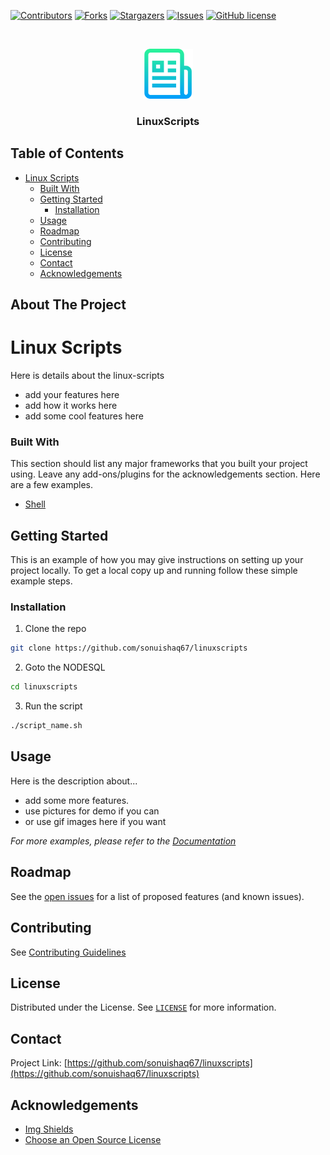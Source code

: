 [![Contributors][contributors-shield]][contributors-url]
[![Forks][forks-shield]][forks-url]
[![Stargazers][stars-shield]][stars-url]
[![Issues][issues-shield]][issues-url]
[![GitHub license](https://img.shields.io/github/license/mycrazyfish/nodesql)](https://github.com/mycrazyfish/nodesql)

<!-- PROJECT LOGO -->
<br />
<p align="center">
  <a href="https://github.com/sonuishaq67/linuxscripts">
    <img src="assets/logo-readme.png" alt="Logo" width="80" height="80">
  </a>
  <h3 align="center">LinuxScripts</h3>
</p>

<!-- TABLE OF CONTENTS -->

## Table of Contents

- [Linux Scripts](#linux-scripts)
    - [Built With](#built-with)
  - [Getting Started](#getting-started)
    - [Installation](#installation)
  - [Usage](#usage)
  - [Roadmap](#roadmap)
  - [Contributing](#contributing)
  - [License](#license)
  - [Contact](#contact)
  - [Acknowledgements](#acknowledgements)

<!-- ABOUT THE PROJECT -->

## About The Project

<p align="center">
  <a href="https://github.com/sonuishaq67/linuxscripts">
    <!-- You can add logo for your LinuxScript -->
    <!-- <img src="" alt="Logo" width="100" height="100"> -->
  </a>
</p>

# Linux Scripts

Here is details about the linux-scripts

- add your features here
- add how it works here
- add some cool features here

### Built With

This section should list any major frameworks that you built your project using. Leave any add-ons/plugins for the acknowledgements section. Here are a few examples.

- [Shell](https://www.shellscript.sh/)

<!-- GETTING STARTED -->

## Getting Started

This is an example of how you may give instructions on setting up your project locally.
To get a local copy up and running follow these simple example steps.

### Installation

1. Clone the repo

```sh
git clone https://github.com/sonuishaq67/linuxscripts
```

2. Goto the NODESQL

```sh
cd linuxscripts
```

3. Run the script

```sh
./script_name.sh
```

<!-- USAGE EXAMPLES -->

## Usage

Here is the description about...

- add some more features.
- use pictures for demo if you can
- or use gif images here if you want

<!-- Here you can add documentation link for the more user-understanble -->

_For more examples, please refer to the [Documentation]()_

<!-- ROADMAP -->

## Roadmap

See the [open issues](https://github.com/sonuishaq67/linuxscripts) for a list of proposed features (and known issues).

<!-- CONTRIBUTING -->

## Contributing

See [Contributing Guidelines](https://github.com/sonuishaq67/linuxscripts/blob/master/CONTRIBUTING.md)


<!-- LICENSE -->

## License

<!-- Here you can add license link  -->

Distributed under the License. See [`LICENSE`](https://github.com/sonuishaq67/linuxscripts/blob/master/LICENSE) for more information.

<!-- CONTACT -->

## Contact

Project Link: [https://github.com/sonuishaq67/linuxscripts](https://github.com/sonuishaq67/linuxscripts)

<!-- ACKNOWLEDGEMENTS -->

## Acknowledgements

- [Img Shields](https://shields.io)
- [Choose an Open Source License](https://choosealicense.com)

<!-- MARKDOWN LINKS & IMAGES -->
<!-- https://www.markdownguide.org/basic-syntax/#reference-style-links -->

[contributors-shield]: https://img.shields.io/github/contributors/sonuishaq67/linuxscripts.svg?style=flat
[contributors-url]: https://github.com/sonuishaq67/linuxscripts/graphs/contributors
[forks-shield]: https://img.shields.io/github/forks/sonuishaq67/linuxscripts.svg?style=flat
[forks-url]: https://github.com/sonuishaq67/linuxscripts/network/members
[stars-shield]: https://img.shields.io/github/stars/sonuishaq67/linuxscripts.svg?style=flat
[stars-url]: https://github.com/sonuishaq67/linuxscripts/stargazers
[issues-shield]: https://img.shields.io/github/issues/sonuishaq67/linuxscripts.svg?style=flat
[issues-url]: https://github.com/sonuishaq67/linuxscripts/issues
